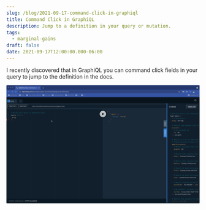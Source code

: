 ```yaml
---
slug: /blog/2021-09-17-command-click-in-graphiql
title: Command Click in GraphiQL
description: Jump to a definition in your query or mutation.
tags:
  - marginal-gains
draft: false
date: 2021-09-17T12:00:00.000-06:00
---
```

I recently discovered that in GraphiQL you can command click fields in your query to jump to the definition in the docs.

![](2021-09-17-16.46.36.gif)